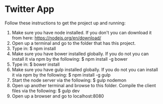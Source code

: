 # Twitter App

Follow these instructions to get the project up and running:

1) Make sure you have node installed. If you don't you can download it from here:
   https://nodejs.org/en/download/
2) Open up a terminal and go to the folder that has this project.
3) Type in:
    $ npm install
4) Make sure you have bower installed globally. If you do not you can install it via npm by the following:
    $ npm install -g bower
5) Type in:
    $ bower install
6) Make sure you have gulp installed globally. If you do not you can install it via npm by the following:
    $ npm install -g gulp
7) Start the node server via the following:
    $ gulp nodemon
8) Open up another terminal and browse to this folder. Compile the client files via the following:
    $ gulp dev
9) Open up a browser and go to localhost:8080